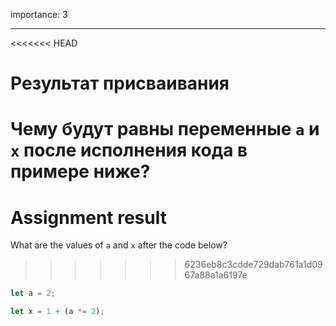 importance: 3

---

<<<<<<< HEAD
# Результат присваивания

Чему будут равны переменные `a` и `x` после исполнения кода в примере ниже?
=======
# Assignment result

What are the values of `a` and `x` after the code below?
>>>>>>> 6236eb8c3cdde729dab761a1d0967a88a1a6197e

```js
let a = 2;

let x = 1 + (a *= 2);
```
